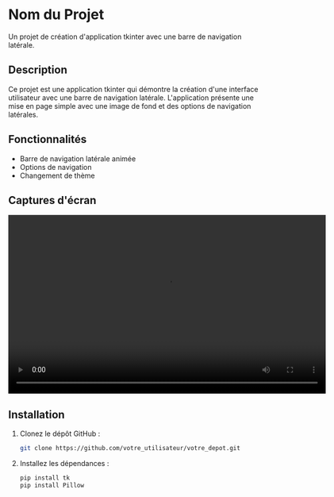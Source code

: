 # Nom du Projet

Un projet de création d'application tkinter avec une barre de navigation latérale.

## Description

Ce projet est une application tkinter qui démontre la création d'une interface utilisateur avec une barre de navigation latérale. L'application présente une mise en page simple avec une image de fond et des options de navigation latérales.

## Fonctionnalités

- Barre de navigation latérale animée
- Options de navigation
- Changement de thème

## Captures d'écran

<video width="640" height="360" controls>
  <source src="pyapp" type="video/mp4">.
</video>

## Installation

1. Clonez le dépôt GitHub :
    ```bash
    git clone https://github.com/votre_utilisateur/votre_depot.git
    ```

2. Installez les dépendances :
    ```bash
    pip install tk
    pip install Pillow
    ```


